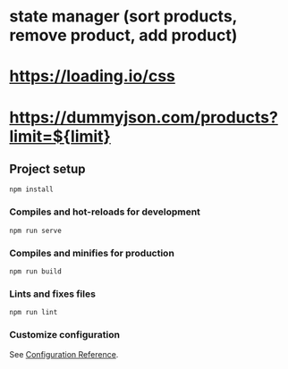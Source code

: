 # state manager (sort products, remove product, add product)
# https://loading.io/css
# https://dummyjson.com/products?limit=${limit}

## Project setup
```
npm install
```

### Compiles and hot-reloads for development
```
npm run serve
```

### Compiles and minifies for production
```
npm run build
```

### Lints and fixes files
```
npm run lint
```

### Customize configuration
See [Configuration Reference](https://cli.vuejs.org/config/).
